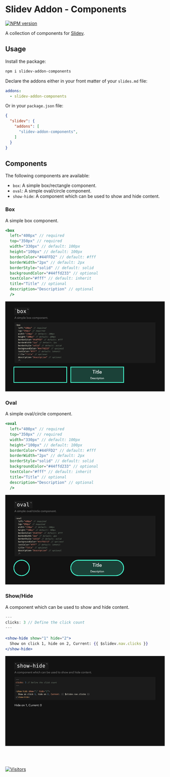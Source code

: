 # Slidev Addon - Components

[![NPM version](https://img.shields.io/npm/v/slidev-addon-components?color=F141A8&label=)](https://www.npmjs.com/package/slidev-addon-components)

A collection of components for [Slidev](https://sli.dev/).

## Usage

Install the package:

```bash
npm i slidev-addon-components
```

Declare the addons either in your front matter of your `slides.md` file:

```yaml
addons:
  - slidev-addon-components
```

Or in your `package.json` file:

```json
{
  "slidev": {
    "addons": [
      "slidev-addon-components",
    ]
  }
}
```


## Components

The following components are available:

- `box`: A simple box/rectangle component.
- `oval`: A simple oval/circle component.
- `show-hide`: A component which can be used to show and hide content.

### Box

A simple box component.

```jsx
<box 
  left="400px" // required
  top="350px" // required 
  width="330px" // default: 100px
  height="100px" // default: 100px  
  borderColor="#44FFD2" // default: #fff 
  borderWidth="2px" // default: 2px
  borderStyle="solid" // default: solid 
  backgroundColor="#44ffd233" // optional 
  textColor="#fff" // default: inherit 
  title="Title" // optional 
  description="Description" // optional 
  />
```

![Box](./assets/box.png)

### Oval

A simple oval/circle component.

```jsx
<oval 
  left="400px" // required
  top="350px" // required 
  width="330px" // default: 100px
  height="100px" // default: 100px  
  borderColor="#44FFD2" // default: #fff 
  borderWidth="2px" // default: 2px
  borderStyle="solid" // default: solid 
  backgroundColor="#44ffd233" // optional 
  textColor="#fff" // default: inherit 
  title="Title" // optional 
  description="Description" // optional 
  />
```

![Oval](./assets/oval.png)

### Show/Hide

A component which can be used to show and hide content.

```jsx
---
clicks: 3 // Define the click count
---

<show-hide show="1" hide="2">
  Show on click 1, hide on 2, Current: {{ $slidev.nav.clicks }}
</show-hide>
```

![Show/Hide](./assets/show-hide.png)


<br />
<br />

[![Visitors](https://api.visitorbadge.io/api/visitors?path=https%3A%2F%2Fgithub.com%2Festruyf%2Fslidev-addon-components&countColor=%23F141A8)](https://visitorbadge.io/status?path=https%3A%2F%2Fgithub.com%2Festruyf%2Fslidev-addon-components)